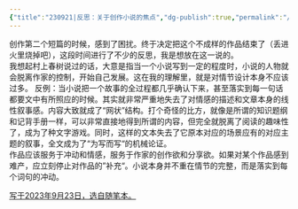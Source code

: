```yaml
---
{"title":"230921|反思：关于创作小说的焦点","dg-publish":true,"permalink":"/Content/Note/Note20230921/","dgPassFrontmatter":true,"created":"","updated":""}
---
```


创作第二个短篇的时候，感到了困扰。终于决定把这个不成样的作品结束了（丢进火里烧掉吧），这段时间进行了不少的反思，我是想放在这一说的。  
我想起村上春树说过的话，大意是指当一个小说写到一定的程度时，小说的人物就会脱离作家的控制，开始自己发展。这在我的理解里，就是对情节设计本身不应该过多。
反例：当小说把一个故事的全过程都几乎确认下来，甚至落实到每一句话都要文中有所照应的时候。其实就非常严重地失去了对情感的描述和文章本身的线性叙事感。内容大致就成了“网状”结构。打个奇怪的比方，就像是所谓的知识题纲和记背手册一样，可以非常直接地得到所谓的内容，但完全就脱离了阅读的趣味性了，成为了种文字游戏。同时，这样的文本失去了它原本对应的场景应有的对应主题的叙事，全文成为了“为写而写“的机械论证。  
作品应该服务于冲动和情感，服务于作家的创作欲和分享欲。如果对某个作品感到难产，应立刻停止对作品的”补充“。小说本身并不重在情节的完整，而是落实到每个词句的冲动。

<u>写于2023年9月23日，选自随笔本。</u>